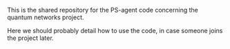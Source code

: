 This is the shared repository for the PS-agent code concerning the quantum networks project.

Here we should probably detail how to use the code, in case someone joins the project later.
